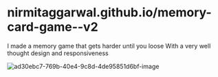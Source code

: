 # nirmitaggarwal.github.io/memory-card-game--v2


I made a memory game that gets harder until you loose
With a very well thought design and responsiveness

![ad30ebc7-769b-40e4-9c8d-4de95851d6bf-image](https://github.com/user-attachments/assets/846a598a-6f4a-4351-a71f-a6d5c03da444)
